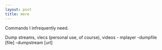 ```yaml
---
layout: post
title: more
---
```

Commands I infrequently need.

Dump streams, vlecs (personal use, of course), videos - mplayer -dumpfile [file] -dumpstream [url]
